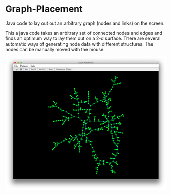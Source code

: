 Graph-Placement
===============

Java code to lay out out an arbitrary graph (nodes and links) on the screen.


This a java code takes an arbitrary set of connected nodes and edges and
finds an optimum way to lay them out on a 2-d surface. There are
several automatic ways of generating node data with different structures.
The nodes can be manually moved with the mouse. 


![image](screen0.png)